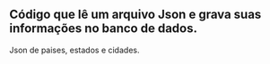 ## Código que lê um arquivo Json e grava suas informações no banco de dados.

Json de paises, estados e cidades.
